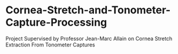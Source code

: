 # Cornea-Stretch-and-Tonometer-Capture-Processing
Project Supervised by Professor Jean-Marc Allain on Cornea Stretch Extraction From Tonometer Captures
